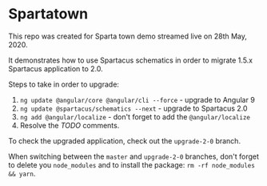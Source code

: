 # Spartatown

This repo was created for Sparta town demo streamed live on 28th May, 2020.

It demonstrates how to use Spartacus schematics in order to migrate 1.5.x Spartacus application to 2.0.

Steps to take in order to upgrade:

1. `ng update @angular/core @angular/cli --force` - upgrade to Angular 9
2. `ng update @spartacus/schematics --next` - upgrade to Spartacus 2.0
3. `ng add @angular/localize` - don't forget to add the `@angular/localize`
4. Resolve the _TODO_ comments.

To check the upgraded application, check out the `upgrade-2-0` branch.

When switching between the `master` and `upgrade-2-0` branches, don't forget to delete you `node_modules` and to install the package: `rm -rf node_modules && yarn`.
